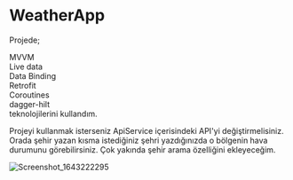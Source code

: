 # WeatherApp

Projede;  <br>

MVVM  <br>
Live data  <br>
Data Binding  <br>
Retrofit  <br>
Coroutines <br>
dagger-hilt <br>
teknolojilerini kullandım. 

Projeyi kullanmak isterseniz ApiService içerisindeki API'yi değiştirmelisiniz. Orada şehir yazan kısma istediğiniz şehri yazdığınızda o bölgenin hava durumunu görebilirsiniz. Çok yakında şehir arama özelliğini ekleyeceğim. 

![Screenshot_1643222295](https://user-images.githubusercontent.com/53917840/151227667-8d1191fd-f6e4-4cc6-aea7-655e8bcec815.png)
